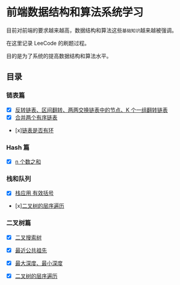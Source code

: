 # 前端数据结构和算法系统学习

目前对前端的要求越来越高，数据结构和算法这些`基础知识`越来越被强调。

在这里记录 LeeCode 的刷题过程。

目的是为了系统的提高数据结构和算法水平。

## 目录

### 链表篇

- [x] [反转链表、区间翻转、两两交换链表中的节点、K 个一组翻转链表](/leecode/linkedList/reverseLinkedList)
- [x] [合并两个有序链表](/leecode/linkedList/mergeLinkedList)
- [x][链表是否有环](/leecode/linkedList/loop)

### Hash 篇

- [x] [n 个数之和](/leecode/hash/sum)

### 栈和队列

- [x] [栈应用 有效括号](/leecode/Stack/stack)
- [x][二叉树的层序遍历](/leecode/Binary/levelOrderTraversal)

### 二叉树篇

- [x] [二叉搜索树](/leecode/Binary/BST)
- [x] [最近公共祖先](/leecode/Binary/CommonAncestor)
- [x] [最大深度、最小深度](/leecode/Binary/TreeDepth)
- [x] [二叉树的层序遍历](/leecode/Binary/levelOrderTraversal)



